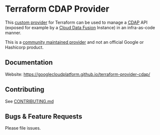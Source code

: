 # Terraform CDAP Provider

This
[custom provider](https://www.terraform.io/docs/extend/writing-custom-providers.html)
for Terraform can be used to manage a
[CDAP](https://docs.cdap.io/cdap/current/en/index.html) API (exposed for example by a
[Cloud Data Fusion](https://cloud.google.com/data-fusion/) Instance) in an
infra-as-code manner.

This is a
[community maintained provider](https://www.terraform.io/docs/providers/type/community-index.html) and not an official Google or Hashicorp product.


## Documentation

Website: https://googlecloudplatform.github.io/terraform-provider-cdap/


## Contributing

See [CONTRIBUTING.md](./CONTRIBUTING.md)

## Bugs & Feature Requests

Please file issues.
